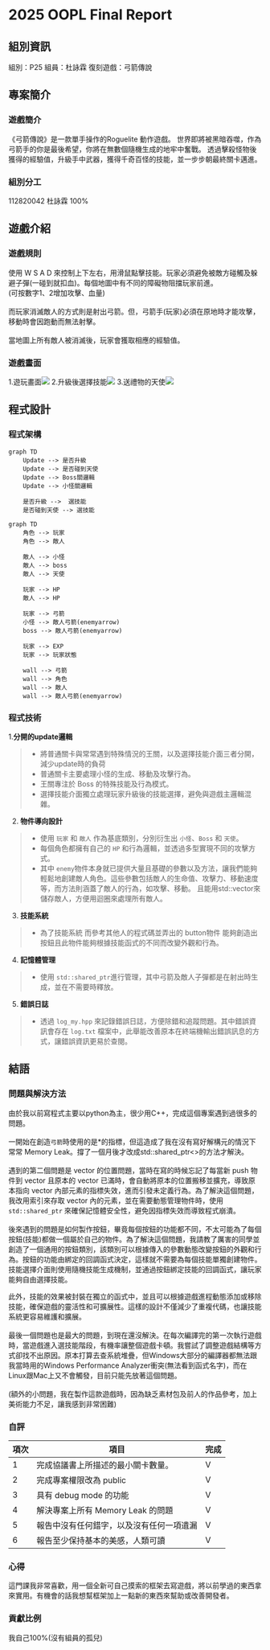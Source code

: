 # 2025 OOPL Final Report

## 組別資訊

組別：P25
組員：杜詠霖
復刻遊戲：弓箭傳說

## 專案簡介

### 遊戲簡介
《弓箭傳說》是一款單手操作的Roguelite 動作遊戲。 世界即將被黑暗吞噬，作為弓箭手的你是最後希望，你將在無數個隨機生成的地牢中奮戰。 透過擊殺怪物後獲得的經驗值，升級手中武器，獲得千奇百怪的技能，並一步步朝最終關卡邁進。

### 組別分工
112820042 杜詠霖 100% 
## 遊戲介紹

### 遊戲規則
使用 W S A D 來控制上下左右，用滑鼠點擊技能。玩家必須避免被敵方碰觸及躲避子彈(一碰到就扣血)。每個地圖中有不同的障礙物阻擋玩家前進。<br>
(可按數字1、2增加攻擊、血量)
<br><br>
而玩家消滅敵人的方式則是射出弓箭。但，弓箭手(玩家)必須在原地時才能攻擊，移動時會因跑動而無法射擊。
<br><br>
當地圖上所有敵人被消滅後，玩家會獲取相應的經驗值。

### 遊戲畫面
1.遊玩畫面![](playing.png)
2.升級後選擇技能![](skill_choise.png)
3.送禮物的天使![](angle.png)
## 程式設計

### 程式架構
```mermaid
graph TD
    Update --> 是否升級
    Update --> 是否碰到天使
    Update --> Boss關邏輯
    Update --> 小怪關邏輯

    是否升級 -->  選技能
    是否碰到天使 --> 選技能

```

```mermaid
graph TD
    角色 --> 玩家
    角色 --> 敵人

    敵人 --> 小怪
    敵人 --> boss
    敵人 --> 天使

    玩家 --> HP
    敵人 --> HP

    玩家 --> 弓箭
    小怪 --> 敵人弓箭(enemyarrow)
    boss --> 敵人弓箭(enemyarrow)

    玩家 --> EXP
    玩家 --> 玩家狀態

    wall --> 弓箭
    wall --> 角色
    wall --> 敵人
    wall --> 敵人弓箭(enemyarrow)

```
### 程式技術

1.**分開的update邏輯**
> - 將普通關卡與常常遇到特殊情況的王關，以及選擇技能介面三者分開，減少update時的負荷
> -  普通關卡主要處理小怪的生成、移動及攻擊行為。
> - 王關專注於 Boss 的特殊技能及行為模式。
> - 選擇技能介面獨立處理玩家升級後的技能選擇，避免與遊戲主邏輯混雜。

2. **物件導向設計**
> -  使用 `玩家` 和 `敵人` 作為基底類別，分別衍生出 `小怪`、`Boss` 和 `天使`。
> -  每個角色都擁有自己的 `HP` 和行為邏輯，並透過多型實現不同的攻擊方式。
> - 其中 `enemy`物件本身就已提供大量且基礎的參數以及方法，讓我們能夠輕鬆地創建敵人角色。這些參數包括敵人的生命值、攻擊力、移動速度等，而方法則涵蓋了敵人的行為，如攻擊、移動。 且能用std::vector來儲存敵人，方便用迴圈來處理所有敵人。 

3. **技能系統**
> - 為了技能系統 而參考其他人的程式碼並弄出的 button物件 能夠創造出按鈕且此物件能夠根據技能函式的不同而改變外觀和行為。 

4. **記憶體管理**
> - 使用 `std::shared_ptr`進行管理，其中弓箭及敵人子彈都是在射出時生成，並在不需要時釋放。

5. **錯誤日誌**
> - 透過 `log_my.hpp` 來記錄錯誤日誌，方便除錯和追蹤問題。其中錯誤資訊會存在 `log.txt` 檔案中，此舉能改善原本在終端機輸出錯誤訊息的方式，讓錯誤資訊更易於查閱。

## 結語

### 問題與解決方法
由於我以前寫程式主要以python為主，很少用C++，完成這個專案遇到過很多的問題。<br><br>
一開始在創造`弓箭`時使用的是*的指標，但這造成了我在沒有寫好解構元的情況下常常 Memory Leak。撐了一個月後才改成std::shared_ptr<>的方法才解決。
<br><br>
遇到的第二個問題是 vector 的位置問題，當時在寫的時候忘記了每當新 push 物件到 vector 且原本的 vector 已滿時，會自動將原本的位置搬移並擴充，導致原本指向 vector 內部元素的指標失效，進而引發未定義行為。為了解決這個問題，我改用索引來存取 vector 內的元素，並在需要動態管理物件時，使用 `std::shared_ptr` 來確保記憶體安全性，避免因指標失效而導致程式崩潰。
<br><br>
後來遇到的問題是如何製作按鈕，畢竟每個按鈕的功能都不同，不太可能為了每個按鈕(技能)都做一個屬於自己的物件。為了解決這個問題，我請教了厲害的同學並創造了一個通用的按鈕類別，該類別可以根據傳入的參數動態改變按鈕的外觀和行為。按鈕的功能由綁定的回調函式決定，這樣就不需要為每個技能單獨創建物件。技能選擇介面則使用隨機技能生成機制，並通過按鈕綁定技能的回調函式，讓玩家能夠自由選擇技能。

此外，技能的效果被封裝在獨立的函式中，並且可以根據遊戲進程動態添加或移除技能，確保遊戲的靈活性和可擴展性。這樣的設計不僅減少了重複代碼，也讓技能系統更容易維護和擴展。
<br><br>
最後一個問題也是最大的問題，到現在還沒解決。在每次編譯完的第一次執行遊戲時，當遊戲進入選技能階段，有機率讓整個遊戲卡頓。我嘗試了調整遊戲結構等方式卻找不出原因。原本打算去查系統堆疊，但Windows大部分的編譯器都無法跟我當時用的Windows Performance Analyzer衝突(無法看到函式名字)，而在Linux跟Mac上又不會觸發，目前只能先放著這個問題。
<br><br>
(額外的小問題，我在製作這款遊戲時，因為缺乏素材包及前人的作品參考，加上美術能力不足，讓我感到非常困難)

### 自評

| 項次 | 項目                   | 完成 |
|------|------------------------|-------|
| 1    | 完成協議書上所描述的最小關卡數量。  |  V  |
| 2    | 完成專案權限改為 public |  V  |
| 3    | 具有 debug mode 的功能  |  V  |
| 4    | 解決專案上所有 Memory Leak 的問題  |  V  |
| 5    | 報告中沒有任何錯字，以及沒有任何一項遺漏  |  V  |
| 6    | 報告至少保持基本的美感，人類可讀  |  V  |

### 心得
這門課我非常喜歡，用一個全新可自己摸索的框架去寫遊戲，將以前學過的東西拿來實用。有機會的話我想幫框架加上一點新的東西來幫助或改善開發者。

### 貢獻比例
我自己100%(沒有組員的孤兒)